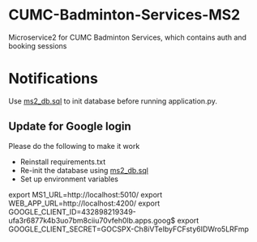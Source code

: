 # CUMC-Badminton-Services-MS2
Microservice2 for CUMC Badminton Services, which contains auth and booking sessions

# Notifications

Use [ms2_db.sql](ms2_db.sql) to init database before running application.py.

## Update for Google login
Please do the following to make it work
* Reinstall requirements.txt
* Re-init the database using [ms2_db.sql](ms2_db.sql)
* Set up environment variables

export MS1_URL=http://localhost:5010/
export WEB_APP_URL=http://localhost:4200/
export GOOGLE_CLIENT_ID=432898219349-ufa3r6877k4b3uo7bm8ciiu70vfeh0lb.apps.goog$
export GOOGLE_CLIENT_SECRET=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
